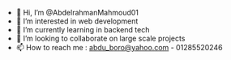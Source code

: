 - 👋 Hi, I’m @AbdelrahmanMahmoud01
- 👀 I’m interested in web development
- 🌱 I’m currently learning in backend tech
- 💞️ I’m looking to collaborate on large scale projects
- 📫 How to reach me : abdu_boro@yahoo.com - 01285520246

<!---
AbdelrahmanMahmoud01/AbdelrahmanMahmoud01 is a ✨ special ✨ repository because its `README.md` (this file) appears on your GitHub profile.
You can click the Preview link to take a look at your changes.
--->
